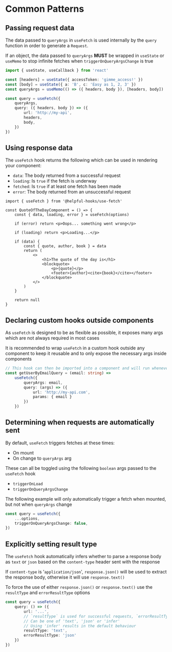 # Common Patterns

## Passing request data

The data passed to `queryArgs` in `useFetch` is used internally by the `query` function in order to generate a `Request`.

If an object, the data passed to `queryArgs` __MUST__ be wrapped in `useState` or `useMemo` to stop infinite fetches when `triggerOnQueryArgsChange` is true

```ts
import { useState, useCallback } from 'react'

const [headers] = useState({ accessToken: 'gimme_access!' })
const [body] = useState({ a: 'B', c: 'Easy as 1, 2, 3' })
const queryArgs = useMemo(() => ({ headers, body }), [headers, body])

const query = useFetch({
    queryArgs,
    query: ({ headers, body }) => ({
        url: 'http://my-api',
        headers,
        body,
    })
})
```

## Using response data

The `useFetch` hook returns the following which can be used in rendering your component:
- `data`: The body returned from a successful request
- `loading`: Is `true` if the fetch is underway
- `fetched`: Is `true` if at least one fetch has been made
- `error`: The body returned from an unsuccessful request

```tsx
import { useFetch } from '@helpful-hooks/use-fetch'

const QuoteOfTheDayComponent = () => {
    const { data, loading, error } = useFetch(options)

    if (error) return <p>Oops... something went wrong</p>

    if (loading) return <p>Loading...</p>

    if (data) {
        const { quote, author, book } = data
        return (
            <>
                <h1>The quote of the day is</h1>
                <blockquote>
                    <p>{quote}</p>
                    <footer>{author}<cite>{book}</cite></footer>
                </blockquote>
            </>
        )
    }

    return null
}
```

## Declaring custom hooks outside components

As `useFetch` is designed to be as flexible as possible, it exposes many args which are not always required in most cases

It is recommended to wrap `useFetch` in a custom hook outside any component to keep it reusable and to only expose the necessary args inside components

```ts
// This hook can then be imported into a component and will run whenever `email` is changed
const getUserByEmailQuery = (email: string) =>
    useFetch({
        queryArgs: email,
        query: (args) => ({
            url: 'http://my-api.com',
            params: { email }
        })
    })
```

## Determining when requests are automatically sent

By default, `useFetch` triggers fetches at these times:
- On mount
- On change to `queryArgs` arg

These can all be toggled using the following `boolean` args passed to the `useFetch` hook
- `triggerOnLoad`
- `triggerOnQueryArgsChange`

The following example will only automatically trigger a fetch when mounted, but not when `queryArgs` change

```ts
const query = useFetch({
    ...options,
    triggerOnQueryArgsChange: false,
})
```

## Explicitly setting result type

The `useFetch` hook automatically infers whether to parse a response body as `text` or `json` based on the `content-type` header sent with the response

If `content-type` is '`application/json`', `response.json()` will be used to extract the response body, otherwise it will use `response.text()`

To force the use of either `response.json()` or `response.text()` use the `resultType` and `errorResultType` options

```ts
const query = useFetch({
    query: () => ({
        url: '...',
        // `resultType` is used for successful requests, `errorResultType` for unsuccessful ones
        // Can be one of 'text', 'json' or 'infer'
        // Using 'infer' results in the default behaviour
        resultType: 'text',
        errorResultType: 'json'
    })
})
```
